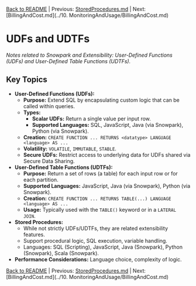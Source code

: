 [Back to README](../README.md) | Previous: [StoredProcedures.md](StoredProcedures.md) | Next: [BillingAndCost.md](../10. MonitoringAndUsage/BillingAndCost.md)

# UDFs and UDTFs

*Notes related to Snowpark and Extensibility: User-Defined Functions (UDFs) and User-Defined Table Functions (UDTFs).*

## Key Topics
*   **User-Defined Functions (UDFs):**
    *   **Purpose:** Extend SQL by encapsulating custom logic that can be called within queries.
    *   **Types:**
        *   **Scalar UDFs:** Return a single value per input row.
        *   **Supported Languages:** SQL, JavaScript, Java (via Snowpark), Python (via Snowpark).
    *   **Creation:** `CREATE FUNCTION ... RETURNS <datatype> LANGUAGE <language> AS ...`
    *   **Volatility:** `VOLATILE`, `IMMUTABLE`, `STABLE`.
    *   **Secure UDFs:** Restrict access to underlying data for UDFs shared via Secure Data Sharing.
*   **User-Defined Table Functions (UDTFs):**
    *   **Purpose:** Return a set of rows (a table) for each input row or for each partition.
    *   **Supported Languages:** JavaScript, Java (via Snowpark), Python (via Snowpark).
    *   **Creation:** `CREATE FUNCTION ... RETURNS TABLE(...) LANGUAGE <language> AS ...`
    *   **Usage:** Typically used with the `TABLE()` keyword or in a `LATERAL JOIN`.
*   **Stored Procedures:**
    *   While not strictly UDFs/UDTFs, they are related extensibility features.
    *   Support procedural logic, SQL execution, variable handling.
    *   Languages: SQL (Scripting), JavaScript, Java (Snowpark), Python (Snowpark), Scala (Snowpark).
*   **Performance Considerations:** Language choice, complexity of logic.


[Back to README](../README.md) | Previous: [StoredProcedures.md](StoredProcedures.md) | Next: [BillingAndCost.md](../10. MonitoringAndUsage/BillingAndCost.md)
